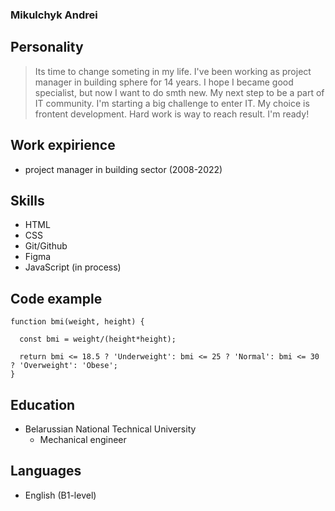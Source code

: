### Mikulchyk Andrei

## Personality
> Its time to change someting in my life. 
> I've been working as project manager in building sphere for 14 years. I hope I became good specialist, but now I want to do smth new. My next step to be a part of IT community. I'm starting a big challenge to enter IT. My choice is frontent development. Hard work is way to reach result. I'm ready!

## Work expirience
- project manager in building sector (2008-2022)

## Skills
* HTML
* CSS
* Git/Github
* Figma
* JavaScript (in process)


## Code example
```
function bmi(weight, height) {

  const bmi = weight/(height*height);
  
  return bmi <= 18.5 ? 'Underweight': bmi <= 25 ? 'Normal': bmi <= 30 ? 'Overweight': 'Obese';
}
```
## Education
* Belarussian National Technical University
    * Mechanical engineer
    
##   Languages 
* English (B1-level)